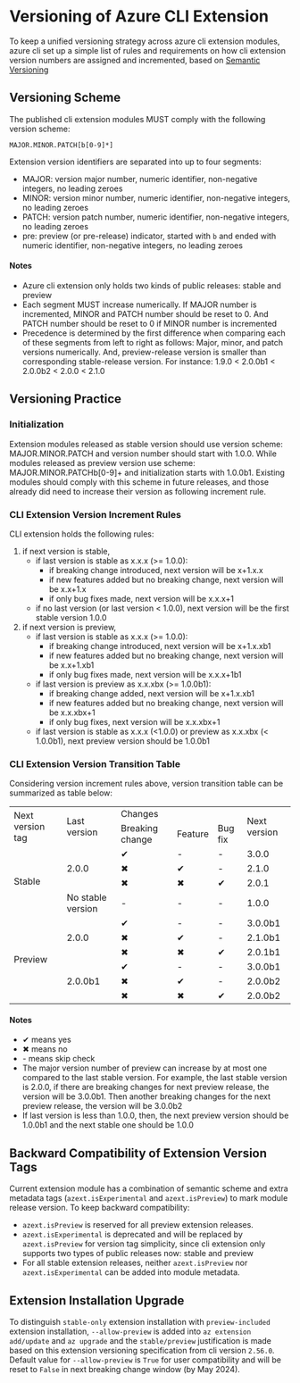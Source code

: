 # Versioning of Azure CLI Extension

To keep a unified versioning strategy across azure cli extension modules, azure cli set up a simple list of rules and requirements on how cli extension version numbers are assigned and incremented, based on [Semantic Versioning](https://semver.org/#semantic-versioning-200) 

## Versioning Scheme

The published cli extension modules MUST comply with the following version scheme:

```
MAJOR.MINOR.PATCH[b[0-9]*]
```
Extension version identifiers are separated into up to four segments:

- MAJOR: version major number, numeric identifier, non-negative integers, no leading zeroes
- MINOR: version minor number, numeric identifier, non-negative integers, no leading zeroes
- PATCH: version patch number, numeric identifier, non-negative integers, no leading zeroes
- pre: preview (or pre-release) indicator, started with `b` and ended with numeric identifier, non-negative integers, no leading zeroes

#### Notes
- Azure cli extension only holds two kinds of public releases: stable and preview
- Each segment MUST increase numerically. If MAJOR number is incremented, MINOR and PATCH number should be reset to 0. And PATCH number should be reset to 0 if MINOR number is incremented
- Precedence is determined by the first difference when comparing each of these segments from left to right as follows: Major, minor, and patch versions numerically. And, preview-release version is smaller than corresponding stable-release version. For instance: 1.9.0 < 2.0.0b1 < 2.0.0b2 < 2.0.0 < 2.1.0

## Versioning Practice

### Initialization

Extension modules released as stable version should use version scheme: MAJOR.MINOR.PATCH and version number should start with 1.0.0. While modules released as preview version use scheme: MAJOR.MINOR.PATCHb[0-9]+ and initialization starts with 1.0.0b1. Existing modules should comply with this scheme in future releases, and those already did need to increase their version as following increment rule.

### CLI Extension Version Increment Rules
CLI extension holds the following rules:
1. if next version is stable,
   - if last version is stable as x.x.x (>= 1.0.0):
     - if breaking change introduced, next version will be x+1.x.x
     - if new features added but no breaking change, next version will be x.x+1.x
     - if only bug fixes made, next version will be x.x.x+1
   - if no last version (or last version < 1.0.0), next version will be the first stable version 1.0.0
2. if next version is preview,
   - if last version is stable as x.x.x (>= 1.0.0):
     - if breaking change introduced, next version will be x+1.x.xb1
     - if new features added but no breaking change, next version will be x.x+1.xb1
     - if only bug fixes made, next version will be x.x.x+1b1
   - if last version is preview as x.x.xbx (>= 1.0.0b1):
     - if breaking change added, next version will be x+1.x.xb1
     - if new features added but no breaking change, next version will be x.x.xbx+1
     - if only bug fixes, next version will be x.x.xbx+1
   - if last version is stable as x.x.x (<1.0.0) or preview as x.x.xbx (< 1.0.0b1), next preview version should be 1.0.0b1

### CLI Extension Version Transition Table

Considering version increment rules above, version transition table can be summarized as table below:

<table>
    <tr>
        <td rowspan="2">Next version tag</td>
        <td rowspan="2">Last version</td>
        <td colspan="3">Changes</td>
        <td rowspan="2">Next version</td>
    </tr>
    <tr>
        <td>Breaking change</td>
        <td>Feature</td>
        <td>Bug fix</td>
    </tr>
    <tr>
        <td rowspan="4">Stable</td>
        <td rowspan="3">2.0.0</td>
        <td>&#10004</td>
        <td>-</td>
        <td>-</td>
        <td>3.0.0</td>
    </tr>
    <tr>
        <td>&#10006</td>
        <td>&#10004</td>
        <td>-</td>
        <td>2.1.0</td>
    </tr>
    <tr>
        <td>&#10006</td>
        <td>&#10006</td>
        <td>&#10004</td>
        <td>2.0.1</td>
    </tr>
    <tr>
        <td>No stable version</td>
        <td>-</td>
        <td>-</td>
        <td>-</td>
        <td>1.0.0</td>
    </tr>
    <tr>
        <td rowspan="6">Preview</td>
        <td rowspan="3">2.0.0</td>
        <td>&#10004</td>
        <td>-</td>
        <td>-</td>
        <td>3.0.0b1</td>
    </tr>
    <tr>
        <td>&#10006</td>
        <td>&#10004</td>
        <td>-</td>
        <td>2.1.0b1</td>
    </tr>
    <tr>
        <td>&#10006</td>
        <td>&#10006</td>
        <td>&#10004</td>
        <td>2.0.1b1</td>
    </tr>
    <tr>
        <td rowspan="3">2.0.0b1</td>
        <td>&#10004</td>
        <td>-</td>
        <td>-</td>
        <td>3.0.0b1</td>
    </tr>
    <tr>
        <td>&#10006</td>
        <td>&#10004</td>
        <td>-</td>
        <td>2.0.0b2</td>
    </tr>
    <tr>
        <td>&#10006</td>
        <td>&#10006</td>
        <td>&#10004</td>
        <td>2.0.0b2</td>
    </tr>
</table>

#### Notes
- &#10004; means yes
- &#10006; means no
- \- means skip check
- The major version number of preview can increase by at most one compared to the last stable version. For example, the last stable version is 2.0.0, if there are breaking changes for next preview release, the version will be 3.0.0b1. Then another breaking changes for the next preview release, the version will be 3.0.0b2
- If last version is less than 1.0.0, then, the next preview version should be 1.0.0b1 and the next stable one should be 1.0.0

## Backward Compatibility of Extension Version Tags

Current extension module has a combination of semantic scheme and extra metadata tags (`azext.isExperimental` and `azext.isPreview`) to mark module release version. To keep backward compatibility:
- `azext.isPreview` is reserved for all preview extension releases.
- `azext.isExperimental` is deprecated and will be replaced by `azext.isPreview` for version tag simplicity, since cli extension only supports two types of public releases now: stable and preview
- For all stable extension releases, neither `azext.isPreview` nor `azext.isExperimental` can be added into module metadata.

## Extension Installation Upgrade

To distinguish `stable-only` extension installation with `preview-included` extension installation, `--allow-preview` is added into `az extension add/update` and `az upgrade` and the `stable/preview` justification is made based on this extension versioning specification from cli version `2.56.0`. Default value for `--allow-preview` is `True` for user compatibility and will be reset to `False` in next breaking change window (by May 2024).